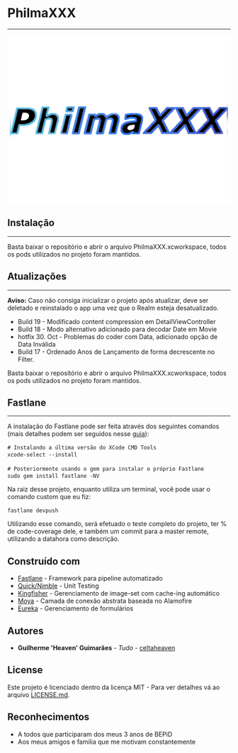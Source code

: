 # PhilmaXXX

---

![Image](PhilmaXXX/Assets.xcassets/logo.png)

## Instalação

---

Basta baixar o repositório e abrir o arquivo PhilmaXXX.xcworkspace, todos os pods utilizados no projeto foram mantidos.

## Atualizações

---

**Aviso:** Caso não consiga inicializar o projeto após atualizar, deve ser deletado e reinstalado o app uma vez que o Realm esteja desatualizado.

* Build 19 - Modificado content compression em DetailViewController
* Build 18 - Modo alternativo adicionado para decodar Date em Movie
* hotfix 30. Oct - Problemas do coder com Data, adicionado opção de Data Inválida
* Build 17 - Ordenado Anos de Lançamento de forma decrescente no Filter.

Basta baixar o repositório e abrir o arquivo PhilmaXXX.xcworkspace, todos os pods utilizados no projeto foram mantidos.

## Fastlane

---

A instalação do Fastlane pode ser feita através dos seguintes comandos (mais detalhes podem ser seguidos nesse [guia](https://docs.fastlane.tools/getting-started/ios/setup/)):

```
# Instalando a última versão do XCode CMD Tools
xcode-select --install

# Posteriormente usando o gem para instalar o próprio Fastlane
sudo gem install fastlane -NV
```

Na raiz desse projeto, enquanto utiliza um terminal, você pode usar o comando custom que eu fiz:

```
fastlane devpush
```

Utilizando esse comando, será efetuado o teste completo do projeto, ter % de code-coverage dele, e também um commit para a master remote, utilizando a datahora como descrição.

## Construído com

* [Fastlane](https://docs.fastlane.tools/) - Framework para pipeline automatizado
* [Quick/Nimble](https://github.com/Quick) - Unit Testing
* [Kingfisher](https://github.com/onevcat/Kingfisher/) - Gerenciamento de image-set com cache-ing automático
* [Moya](https://github.com/Moya/Moya) - Camada de conexão abstrata baseada no Alamofire
* [Eureka](https://github.com/xmartlabs/Eureka) - Gerenciamento de formulários

## Autores

* **Guilherme 'Heaven' Guimarães** - *Tudo* - [celtaheaven](https://github.com/celtaheaven)

## License

Este projeto é licenciado dentro da licença MIT - Para ver detalhes vá ao arquivo [LICENSE.md](https://github.com/angular/angular.js/blob/master/LICENSE).

## Reconhecimentos

* A todos que participaram dos meus 3 anos de BEPiD
* Aos meus amigos e familia que me motivam constantemente
